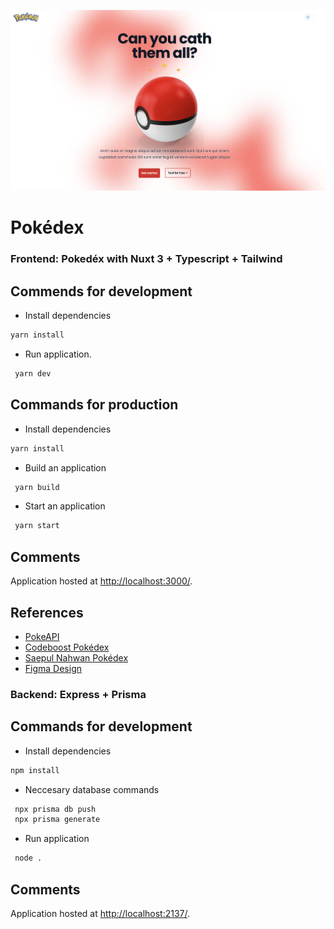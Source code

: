 ![Pokédex](./Front/public/thumb.png)
# Pokédex
### Frontend: Pokedéx with Nuxt 3 + Typescript + Tailwind

## Commends for development
- Install dependencies
``` bash
yarn install
```
- Run application.
``` bash
 yarn dev
```


## Commands for production
- Install dependencies
``` bash
yarn install
```
- Build an application
``` bash
 yarn build
```
- Start an application
``` bash
 yarn start
```
## Comments
Application hosted at <a href="http://localhost:3000/">http://localhost:3000/</a>.
## References
- [PokeAPI](https://pokeapi.co/docs/v2)
- [Codeboost Pokédex](https://codeboost.com.br/projetos/pokeapi/)
- [Saepul Nahwan Pokédex](https://dribbble.com/shots/6545819-Pokedex-App)
- [Figma Design](https://www.figma.com/file/uHPNiK3feZCCquFnTVcd5h/Pokedex?type=design&t=ZDnmeWSWZjuC4yWT-6)

### Backend: Express + Prisma

## Commands for development
- Install dependencies
``` bash
npm install
```
- Neccesary database commands
``` bash
 npx prisma db push
 npx prisma generate
```
- Run application
``` bash
 node .
```
## Comments
Application hosted at <a href="http://localhost:2137/">http://localhost:2137/</a>.